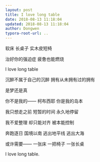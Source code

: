 ```yaml
---
layout: post
title: I love long table
date: 2018-08-13 11:18:04
updated: 2018-08-13 11:18:04
author: Dongwen
typora-root-url: ..
---
```




软床 长桌子
实木皮短椅

治好你的强迫症
疲惫也能燃烧

I love long table

沉醉不属于自己的沉醉
拥有从未拥有过的拥有

是梦还是真

你不是我的——
柯布西耶
你是我的岛本

我只想走之前
短暂的时间
永久地停留

我不爱整理
却只能对齐
被本能控制

奔跑逐日
国境以南
逃出地平线
逃出大海

或许需要——
一张床
一把椅子
一张长桌

I love long table.